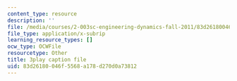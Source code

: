```yaml
---
content_type: resource
description: ''
file: /media/courses/2-003sc-engineering-dynamics-fall-2011/83d26180046f5568a178d270d0a73812_d00XI_UTKQo.vtt
file_type: application/x-subrip
learning_resource_types: []
ocw_type: OCWFile
resourcetype: Other
title: 3play caption file
uid: 83d26180-046f-5568-a178-d270d0a73812
---
```

